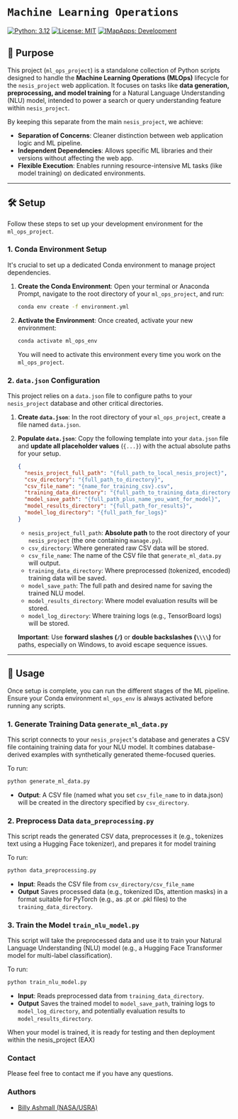 # `Machine Learning Operations`

[![Python: 3.12](https://img.shields.io/badge/python-3.12-blue.svg)](https://www.python.org/)
[![License: MIT](https://img.shields.io/badge/License-MIT-yellow.svg)](https://github.com/billyz313/Machine-Learning-Operations/blob/main/LICENSE)
[![IMapApps: Development](https://img.shields.io/badge/IMapApps-Development-green)](https://imapapps.com)

## 🚀 Purpose

This project (`ml_ops_project`) is a standalone collection of Python scripts designed to handle the **Machine Learning Operations (MLOps)** lifecycle for the `nesis_project` web application. It focuses on tasks like **data generation, preprocessing, and model training** for a Natural Language Understanding (NLU) model, intended to power a search or query understanding feature within `nesis_project`.

By keeping this separate from the main `nesis_project`, we achieve:
* **Separation of Concerns**: Cleaner distinction between web application logic and ML pipeline.
* **Independent Dependencies**: Allows specific ML libraries and their versions without affecting the web app.
* **Flexible Execution**: Enables running resource-intensive ML tasks (like model training) on dedicated environments.

---

## 🛠️ Setup

Follow these steps to set up your development environment for the `ml_ops_project`.

### 1. Conda Environment Setup

It's crucial to set up a dedicated Conda environment to manage project dependencies.

1.  **Create the Conda Environment**:
    Open your terminal or Anaconda Prompt, navigate to the root directory of your `ml_ops_project`, and run:

    ```bash
    conda env create -f environment.yml
    ```

2.  **Activate the Environment**:
    Once created, activate your new environment:

    ```bash
    conda activate ml_ops_env
    ```
    You will need to activate this environment every time you work on the `ml_ops_project`.

### 2. `data.json` Configuration

This project relies on a `data.json` file to configure paths to your `nesis_project` database and other critical directories.

1.  **Create `data.json`**:
    In the root directory of your `ml_ops_project`, create a file named `data.json`.

2.  **Populate `data.json`**:
    Copy the following template into your `data.json` file and **update all placeholder values** (`{...}`) with the actual absolute paths for your setup.

    ```json
    {
      "nesis_project_full_path": "{full_path_to_local_nesis_project}",
      "csv_directory": "{full_path_to_directory}",
      "csv_file_name": "{name_for_training_csv}.csv",
      "training_data_directory": "{full_path_to_training_data_directory}",
      "model_save_path": "{full_path_plus_name_you_want_for_model}",
      "model_results_directory": "{full_path_for_results}",
      "model_log_directory": "{full_path_for_logs}"
    }
    ```
    * `nesis_project_full_path`: **Absolute path** to the root directory of your `nesis_project` (the one containing `manage.py`).
    * `csv_directory`: Where generated raw CSV data will be stored.
    * `csv_file_name`: The name of the CSV file that `generate_ml_data.py` will output.
    * `training_data_directory`: Where preprocessed (tokenized, encoded) training data will be saved.
    * `model_save_path`: The full path and desired name for saving the trained NLU model.
    * `model_results_directory`: Where model evaluation results will be stored.
    * `model_log_directory`: Where training logs (e.g., TensorBoard logs) will be stored.

    **Important**: Use **forward slashes (`/`)** or **double backslashes (`\\\\`)** for paths, especially on Windows, to avoid escape sequence issues.

---

## 🚀 Usage

Once setup is complete, you can run the different stages of the ML pipeline. Ensure your Conda environment `ml_ops_env` is always activated before running any scripts.

### 1. Generate Training Data `generate_ml_data.py`

This script connects to your `nesis_project`'s database and generates a CSV file containing training data for your NLU model. It combines database-derived examples with synthetically generated theme-focused queries.

To run:

```bash
python generate_ml_data.py
```
- **Output**: A CSV file (named what you set `csv_file_name` to in data.json) will be created in the directory specified by `csv_directory`.

### 2. Preprocess Data `data_preprocessing.py`
This script reads the generated CSV data, preprocesses it (e.g., tokenizes text using a Hugging Face tokenizer), and prepares it for model training

To run:

```bash
python data_preprocessing.py
```

- **Input**: Reads the CSV file from `csv_directory/csv_file_name`
- **Output** Saves processed data (e.g., tokenized IDs, attention masks) in a format suitable for PyTorch (e.g., as .pt or .pkl files) to the `training_data_directory`.

### 3. Train the Model `train_nlu_model.py`

This script will take the preprocessed data and use it to train your Natural Language Understanding (NLU) model (e.g., a Hugging Face Transformer model for multi-label classification).

To run:

```bash
python train_nlu_model.py
```

- **Input**: Reads preprocessed data from `training_data_directory`.
- **Output** Saves the trained model to `model_save_path`, training logs to `model_log_directory`, and potentially evaluation results to `model_results_directory`.

When your model is trained, it is ready for testing and then deployment within the nesis_project (EAX)

### Contact

Please feel free to contact me if you have any questions.

### Authors

- [Billy Ashmall (NASA/USRA)](https://github.com/billyz313)
